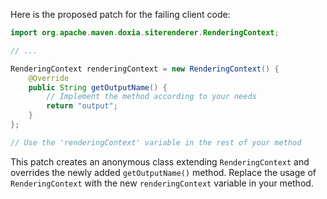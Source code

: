 Here is the proposed patch for the failing client code:

```java
import org.apache.maven.doxia.siterenderer.RenderingContext;

// ...

RenderingContext renderingContext = new RenderingContext() {
    @Override
    public String getOutputName() {
        // Implement the method according to your needs
        return "output";
    }
};

// Use the 'renderingContext' variable in the rest of your method
```

This patch creates an anonymous class extending `RenderingContext` and overrides the newly added `getOutputName()` method. Replace the usage of `RenderingContext` with the new `renderingContext` variable in your method.